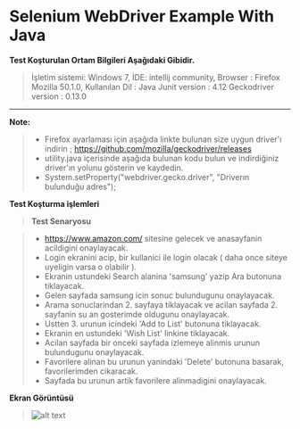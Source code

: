 ﻿ Selenium WebDriver Example With Java
===================

 **Test Koşturulan Ortam Bilgileri Aşağıdaki Gibidir.**

> İşletim sistemi: Windows 7, İDE: intellij community, Browser : Firefox Mozilla 50.1.0, Kullanılan Dil : Java Junit version : 4.12 Geckodriver version : 0.13.0

----------


**Note:**

> - Firefox ayarlaması için aşağıda linkte bulunan size uygun driver'ı indirin ; https://github.com/mozilla/geckodriver/releases
> - utility.java içerisinde aşağıda bulunan kodu bulun ve indirdiğiniz driver'ın yolunu gösterin ve kaydedin. 
> - System.setProperty("webdriver.gecko.driver", "Driverın bulunduğu adres");


 **Test Koşturma işlemleri**
>   **Test Senaryosu**

> - https://www.amazon.com/ sitesine gelecek ve anasayfanin acildigini onaylayacak.
> - Login ekranini acip, bir kullanici ile login olacak ( daha once siteye uyeligin varsa o olabilir ).
> - Ekranin ustundeki Search alanina 'samsung' yazip Ara butonuna tiklayacak.
> - Gelen sayfada samsung icin sonuc bulundugunu onaylayacak.
> - Arama sonuclarindan 2. sayfaya tiklayacak ve acilan sayfada 2. sayfanin su an gosterimde oldugunu onaylayacak.
> - Ustten 3. urunun icindeki 'Add to List' butonuna tiklayacak.
> - Ekranin en ustundeki 'Wish List' linkine tiklayacak.
> - Acilan sayfada bir onceki sayfada izlemeye alinmis urunun bulundugunu onaylayacak.
> - Favorilere alinan bu urunun yanindaki 'Delete' butonuna basarak, favorilerimden cikaracak.
> - Sayfada bu urunun artik favorilere alinmadigini onaylayacak.


**Ekran Görüntüsü**
> ![alt text](https://github.com/burhanarslan/SeleniumTestDemoApp/blob/master/screenshot/Amazon.gif?raw=true "Logo Title Text 1")